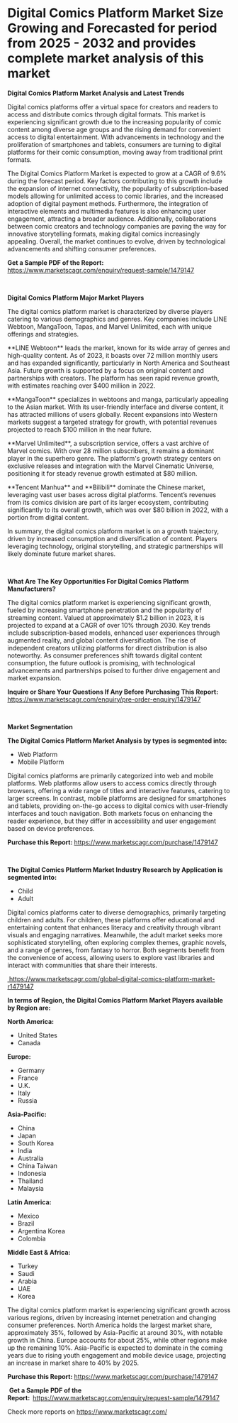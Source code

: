 <p><h1>Digital Comics Platform Market Size Growing and Forecasted for period from 2025 - 2032 and provides complete market analysis of this market</h1></p><p><strong>Digital Comics Platform Market Analysis and Latest Trends</strong></p>
<p><p>Digital comics platforms offer a virtual space for creators and readers to access and distribute comics through digital formats. This market is experiencing significant growth due to the increasing popularity of comic content among diverse age groups and the rising demand for convenient access to digital entertainment. With advancements in technology and the proliferation of smartphones and tablets, consumers are turning to digital platforms for their comic consumption, moving away from traditional print formats.</p><p>The Digital Comics Platform Market is expected to grow at a CAGR of 9.6% during the forecast period. Key factors contributing to this growth include the expansion of internet connectivity, the popularity of subscription-based models allowing for unlimited access to comic libraries, and the increased adoption of digital payment methods. Furthermore, the integration of interactive elements and multimedia features is also enhancing user engagement, attracting a broader audience. Additionally, collaborations between comic creators and technology companies are paving the way for innovative storytelling formats, making digital comics increasingly appealing. Overall, the market continues to evolve, driven by technological advancements and shifting consumer preferences.</p></p>
<p><strong>Get a Sample PDF of the Report:&nbsp;</strong> <a href="https://www.marketscagr.com/enquiry/request-sample/1479147?utm_campaign=2452&utm_medium=2&utm_source=Github&utm_content=ia&utm_term=23032025&utm_id=digital-comics-platform">https://www.marketscagr.com/enquiry/request-sample/1479147</a></p>
<p>&nbsp;</p>
<p><strong>Digital Comics Platform Major Market Players</strong></p>
<p><p>The digital comics platform market is characterized by diverse players catering to various demographics and genres. Key companies include LINE Webtoon, MangaToon, Tapas, and Marvel Unlimited, each with unique offerings and strategies.</p><p>**LINE Webtoon** leads the market, known for its wide array of genres and high-quality content. As of 2023, it boasts over 72 million monthly users and has expanded significantly, particularly in North America and Southeast Asia. Future growth is supported by a focus on original content and partnerships with creators. The platform has seen rapid revenue growth, with estimates reaching over $400 million in 2022.</p><p>**MangaToon** specializes in webtoons and manga, particularly appealing to the Asian market. With its user-friendly interface and diverse content, it has attracted millions of users globally. Recent expansions into Western markets suggest a targeted strategy for growth, with potential revenues projected to reach $100 million in the near future.</p><p>**Marvel Unlimited**, a subscription service, offers a vast archive of Marvel comics. With over 28 million subscribers, it remains a dominant player in the superhero genre. The platform's growth strategy centers on exclusive releases and integration with the Marvel Cinematic Universe, positioning it for steady revenue growth estimated at $80 million.</p><p>**Tencent Manhua** and **Bilibili** dominate the Chinese market, leveraging vast user bases across digital platforms. Tencent’s revenues from its comics division are part of its larger ecosystem, contributing significantly to its overall growth, which was over $80 billion in 2022, with a portion from digital content.</p><p>In summary, the digital comics platform market is on a growth trajectory, driven by increased consumption and diversification of content. Players leveraging technology, original storytelling, and strategic partnerships will likely dominate future market shares.</p></p>
<p>&nbsp;</p>
<p><strong>What Are The Key Opportunities For Digital Comics Platform Manufacturers?</strong></p>
<p><p>The digital comics platform market is experiencing significant growth, fueled by increasing smartphone penetration and the popularity of streaming content. Valued at approximately $1.2 billion in 2023, it is projected to expand at a CAGR of over 10% through 2030. Key trends include subscription-based models, enhanced user experiences through augmented reality, and global content diversification. The rise of independent creators utilizing platforms for direct distribution is also noteworthy. As consumer preferences shift towards digital content consumption, the future outlook is promising, with technological advancements and partnerships poised to further drive engagement and market expansion.</p></p>
<p><strong>Inquire or Share Your Questions If Any Before Purchasing This Report:</strong> <a href="https://www.marketscagr.com/enquiry/pre-order-enquiry/1479147?utm_campaign=2452&utm_medium=2&utm_source=Github&utm_content=ia&utm_term=23032025&utm_id=digital-comics-platform">https://www.marketscagr.com/enquiry/pre-order-enquiry/1479147</a></p>
<p>&nbsp;</p>
<p><strong>Market Segmentation</strong></p>
<p><strong>The Digital Comics Platform Market Analysis by types is segmented into:</strong></p>
<p><ul><li>Web Platform</li><li>Mobile Platform</li></ul></p>
<p><p>Digital comics platforms are primarily categorized into web and mobile platforms. Web platforms allow users to access comics directly through browsers, offering a wide range of titles and interactive features, catering to larger screens. In contrast, mobile platforms are designed for smartphones and tablets, providing on-the-go access to digital comics with user-friendly interfaces and touch navigation. Both markets focus on enhancing the reader experience, but they differ in accessibility and user engagement based on device preferences.</p></p>
<p><strong>Purchase this Report:&nbsp;</strong><a href="https://www.marketscagr.com/purchase/1479147?utm_campaign=2452&utm_medium=2&utm_source=Github&utm_content=ia&utm_term=23032025&utm_id=digital-comics-platform">https://www.marketscagr.com/purchase/1479147</a></p>
<p>&nbsp;</p>
<p><strong>The Digital Comics Platform Market Industry Research by Application is segmented into:</strong></p>
<p><ul><li>Child</li><li>Adult</li></ul></p>
<p><p>Digital comics platforms cater to diverse demographics, primarily targeting children and adults. For children, these platforms offer educational and entertaining content that enhances literacy and creativity through vibrant visuals and engaging narratives. Meanwhile, the adult market seeks more sophisticated storytelling, often exploring complex themes, graphic novels, and a range of genres, from fantasy to horror. Both segments benefit from the convenience of access, allowing users to explore vast libraries and interact with communities that share their interests.</p></p>
<p><a href="https://www.marketscagr.com/global-digital-comics-platform-market-r1479147?utm_campaign=2452&utm_medium=2&utm_source=Github&utm_content=ia&utm_term=23032025&utm_id=digital-comics-platform">&nbsp;https://www.marketscagr.com/global-digital-comics-platform-market-r1479147</a></p>
<p><strong>In terms of Region, the Digital Comics Platform Market Players available by Region are:</strong></p>
<p>
    <p> <strong> North America: </strong>
        <ul>
            <li>United States</li>
            <li>Canada</li>
        </ul>
        </p> 
    <p> <strong> Europe: </strong>
        <ul>
            <li>Germany</li>
            <li>France</li>
            <li>U.K.</li>
            <li>Italy</li>
            <li>Russia</li>
        </ul>
        </p> 
    <p> <strong> Asia-Pacific: </strong>
        <ul>
            <li>China</li>
            <li>Japan</li>
            <li>South Korea</li>
            <li>India</li>
            <li>Australia</li>
            <li>China Taiwan</li>
            <li>Indonesia</li>
            <li>Thailand</li>
            <li>Malaysia</li>
        </ul>
        </p> 
    <p> <strong> Latin America: </strong>
        <ul>
            <li>Mexico</li>
            <li>Brazil</li>
            <li>Argentina Korea</li>
            <li>Colombia</li>
        </ul>
        </p> 
    <p> <strong> Middle East & Africa: </strong>
        <ul>
            <li>Turkey</li>
            <li>Saudi</li>
            <li>Arabia</li>
            <li>UAE</li>
            <li>Korea</li>
        </ul>
    </p>
    </p>
<p><p>The digital comics platform market is experiencing significant growth across various regions, driven by increasing internet penetration and changing consumer preferences. North America holds the largest market share, approximately 35%, followed by Asia-Pacific at around 30%, with notable growth in China. Europe accounts for about 25%, while other regions make up the remaining 10%. Asia-Pacific is expected to dominate in the coming years due to rising youth engagement and mobile device usage, projecting an increase in market share to 40% by 2025.</p></p>
<p><strong>Purchase this Report: </strong><a href="https://www.marketscagr.com/purchase/1479147?utm_campaign=2452&utm_medium=2&utm_source=Github&utm_content=ia&utm_term=23032025&utm_id=digital-comics-platform">https://www.marketscagr.com/purchase/1479147</a></p>
<p>&nbsp;<strong>Get a Sample PDF of the Report:&nbsp;&nbsp;</strong><a href="https://www.marketscagr.com/enquiry/request-sample/1479147?utm_campaign=2452&utm_medium=2&utm_source=Github&utm_content=ia&utm_term=23032025&utm_id=digital-comics-platform">https://www.marketscagr.com/enquiry/request-sample/1479147</a></p>
<p><strong></strong></p>
<p>Check more reports on <a href="https://www.marketscagr.com/?utm_campaign=2452&utm_medium=2&utm_source=Github&utm_content=ia&utm_term=23032025&utm_id=digital-comics-platform">https://www.marketscagr.com/</a></p>